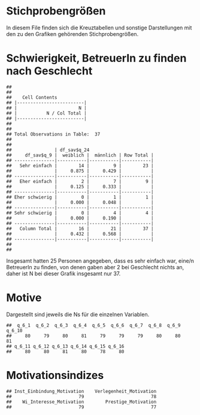 # Stichprobengrößen






In diesem File finden sich die Kreuztabellen und sonstige Darstellungen mit den zu den Grafiken gehörenden Stichprobengrößen.

# Schwierigkeit, BetreuerIn zu finden nach Geschlecht

```
## 
##  
##    Cell Contents
## |-------------------------|
## |                       N |
## |           N / Col Total |
## |-------------------------|
## 
##  
## Total Observations in Table:  37 
## 
##  
##                | df_sav$q_24 
##     df_sav$q_9 |  weiblich |  männlich | Row Total | 
## ---------------|-----------|-----------|-----------|
##   Sehr einfach |        14 |         9 |        23 | 
##                |     0.875 |     0.429 |           | 
## ---------------|-----------|-----------|-----------|
##   Eher einfach |         2 |         7 |         9 | 
##                |     0.125 |     0.333 |           | 
## ---------------|-----------|-----------|-----------|
## Eher schwierig |         0 |         1 |         1 | 
##                |     0.000 |     0.048 |           | 
## ---------------|-----------|-----------|-----------|
## Sehr schwierig |         0 |         4 |         4 | 
##                |     0.000 |     0.190 |           | 
## ---------------|-----------|-----------|-----------|
##   Column Total |        16 |        21 |        37 | 
##                |     0.432 |     0.568 |           | 
## ---------------|-----------|-----------|-----------|
## 
## 
```

Insgesamt hatten 25 Personen angegeben, dass es sehr einfach war, eine/n BetreuerIn zu finden, von denen gaben aber 2 bei Geschlecht nichts an, daher ist N bei dieser Grafik insgesamt nur 37.


# Motive
Dargestellt sind jeweils die Ns für die einzelnen Variablen.


```
##  q_6_1  q_6_2  q_6_3  q_6_4  q_6_5  q_6_6  q_6_7  q_6_8  q_6_9 q_6_10 
##     80     79     80     81     79     79     79     80     80     81 
## q_6_11 q_6_12 q_6_13 q_6_14 q_6_15 q_6_16 
##     80     80     81     80     78     80
```

# Motivationsindizes


```
## Inst_Einbindung_Motivation    Verlegenheit_Motivation 
##                         79                         78 
##    Wi_Interesse_Motivation        Prestige_Motivation 
##                         79                         77
```


